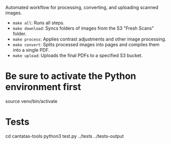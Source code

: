 Automated workflow for processing, converting, and uploading scanned images.

- `make all`: Runs all steps.
- `make download`: Syncs folders of images from the S3 "Fresh Scans" folder.
- `make process`: Applies contrast adjustments and other image processing.
- `make convert`: Splits processed images into pages and compiles them into a single PDF.
- `make upload`: Uploads the final PDFs to a specified S3 bucket.

# Be sure to activate the Python environment first

source venv/bin/activate

# Tests
cd cantatas-tools
python3 test.py ../tests ../tests-output
